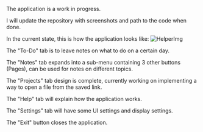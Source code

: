 The application is a work in progress.

I will update the repository with screenshots and path to the code when done.

In the current state, this is how the application looks like:
![HelperImg](https://github.com/PouloGit/HelperApp/assets/162190865/0d4584b5-92f7-4b7e-a384-cc2d6bf21dbf)

The "To-Do" tab is to leave notes on what to do on a certain day.

The "Notes" tab expands into a sub-menu containing 3 other buttons (Pages), can be used for notes on different topics.

The "Projects" tab design is complete, currently working on implementing a way to open a file from the saved link. 

The "Help" tab will explain how the application works.

The "Settings" tab will have some UI settings and display settings.

The "Exit" button closes the application.
